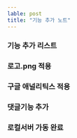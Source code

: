```yaml
---
lable: post
title: "기능 추가 노트"
---
```

### 기능 추가 리스트
### 로고.png 적용
### 구글 애널리틱스 적용
### 댓글기능 추가
### 로컬서버 가동 완료


